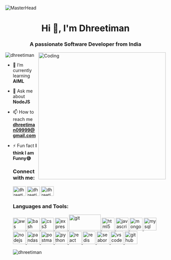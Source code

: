 ![MasterHead](https://github.blog/wp-content/uploads/2021/01/102393310-07478b80-3f8d-11eb-84eb-392d555ebd29.png?resize=1200%2C630)
<h1 align="center">Hi 👋, I'm Dhreetiman</h1>
<h3 align="center">A passionate Software Developer from India</h3>
<img align="right" alt="Coding" width="400" src="https://mir-s3-cdn-cf.behance.net/project_modules/disp/1e166b113111309.60217f715c007.gif">

<p align="left"> <img src="https://komarev.com/ghpvc/?username=dhreetiman&label=Profile%20views&color=0e75b6&style=flat" alt="dhreetiman" /> </p>

- 🌱 I’m currently learning **AIML**

- 💬 Ask me about **NodeJS**

- 📫 How to reach me **dhreetiman09999@gmail.com**

- ⚡ Fun fact **I think I am Funny😅**

    <h3 align="left">Connect with me:</h3>
    <p align="left">
        <a href="https://linkedin.com/in/dhreetiman-prasad-19a258211" target="blank"><img align="center"
                src="https://www.svgrepo.com/show/922/linkedin.svg"
                alt="dhreetiman-prasad-19a258211" height="30" width="40" /></a>
        <a href="https://www.hackerrank.com/dhreetiman09999" target="blank"><img align="center"
                src="https://cdn.worldvectorlogo.com/logos/hackerrank.svg"
                alt="dhreetiman09999" height="30" width="40" /></a>
        <a href="https://www.leetcode.com/dhreetiman09999" target="blank"><img align="center"
                src="https://www.svgrepo.com/show/306328/leetcode.svg"
                alt="dhreetiman09999" height="30" width="40" /></a>
    </p>

    <h3 align="left">Languages and Tools:</h3>
    <p align="left"> <a href="https://aws.amazon.com" target="_blank" rel="noreferrer"> <img
                src="https://upload.wikimedia.org/wikipedia/commons/thumb/9/93/Amazon_Web_Services_Logo.svg/1024px-Amazon_Web_Services_Logo.svg.png"
                alt="aws" width="40" height="40" /> </a> <a href="https://www.gnu.org/software/bash/" target="_blank"
            rel="noreferrer"> <img src="https://www.vectorlogo.zone/logos/gnu_bash/gnu_bash-icon.svg" alt="bash"
                width="40" height="40" /> </a> <a href="https://www.w3schools.com/css/" target="_blank"
            rel="noreferrer"> <img
                src="https://upload.wikimedia.org/wikipedia/commons/thumb/3/3d/CSS.3.svg/1200px-CSS.3.svg.png"
                alt="css3" width="40" height="40" /> </a> <a href="https://expressjs.com" target="_blank"
            rel="noreferrer"> <img
                src="https://w7.pngwing.com/pngs/925/447/png-transparent-express-js-node-js-javascript-mongodb-node-js-text-trademark-logo.png"
                alt="express" width="40" height="40" /> </a> <a href="https://git-scm.com/" target="_blank"
            rel="noreferrer"> <img src="https://user-images.githubusercontent.com/74038190/212281775-b468df30-4edc-4bf8-a4ee-f52e1aaddc86.gif" alt="git" width="100"
                height="50" /> </a> <a href="https://www.w3.org/html/" target="_blank" rel="noreferrer"> <img
                src="https://upload.wikimedia.org/wikipedia/commons/thumb/6/61/HTML5_logo_and_wordmark.svg/2048px-HTML5_logo_and_wordmark.svg.png"
                alt="html5" width="40" height="40" /> </a> <a
            href="https://developer.mozilla.org/en-US/docs/Web/JavaScript" target="_blank" rel="noreferrer"> <img
                src="https://user-images.githubusercontent.com/74038190/212257454-16e3712e-945a-4ca2-b238-408ad0bf87e6.gif"
                alt="javascript" width="40" height="40" /> </a> <a href="https://www.mongodb.com/" target="_blank"
            rel="noreferrer"> <img
                src="https://www.svgviewer.dev/static-svgs/34566/mongodb.svg"
                alt="mongodb" width="40" height="40" /> </a> <a href="https://www.mysql.com/" target="_blank"
            rel="noreferrer"> <img
                src="https://icons-for-free.com/download-icon-development+logo+mysql+icon-1320184807686758112_512.png"
                alt="mysql" width="40" height="40" /> </a> <a href="https://nodejs.org" target="_blank"
            rel="noreferrer"> <img
                src="https://user-images.githubusercontent.com/74038190/212257460-738ff738-247f-4445-a718-cdd0ca76e2db.gif"
                alt="nodejs" width="40" height="40" /> </a> <a href="https://pandas.pydata.org/" target="_blank"
            rel="noreferrer"> <img
                src="https://upload.wikimedia.org/wikipedia/commons/thumb/2/22/Pandas_mark.svg/1200px-Pandas_mark.svg.png"
                alt="pandas" width="40" height="40" /> </a> <a href="https://postman.com" target="_blank"
            rel="noreferrer"> <img src="https://www.vectorlogo.zone/logos/getpostman/getpostman-icon.svg" alt="postman"
                width="40" height="40" /> </a> <a href="https://www.python.org" target="_blank" rel="noreferrer"> <img
                src="https://user-images.githubusercontent.com/74038190/212257472-08e52665-c503-4bd9-aa20-f5a4dae769b5.gif"
                alt="python" width="40" height="40" /> </a> <a href="https://reactjs.org/" target="_blank"
            rel="noreferrer"> <img
                src="https://upload.wikimedia.org/wikipedia/commons/thumb/a/a7/React-icon.svg/2300px-React-icon.svg.png"
                alt="react" width="40" height="40" /> </a> <a href="https://redis.io" target="_blank" rel="noreferrer">
            <img src="https://cdn.freebiesupply.com/logos/thumbs/2x/redis-logo.png"
                alt="redis" width="40" height="40" /> </a> <a href="https://seaborn.pydata.org/" target="_blank"
            rel="noreferrer"> <img src="https://seaborn.pydata.org/_images/logo-mark-lightbg.svg" alt="seaborn"
                width="40" height="40" /> </a> <a href="https://code.visualstudio.com/" target="_blank"
            rel="noreferrer"> <img src="https://user-images.githubusercontent.com/74038190/212257465-7ce8d493-cac5-494e-982a-5a9deb852c4b.gif" alt="vscode"
                width="40" height="40" /> </a> <a href="https://wwww.github.com/" target="_blank"
            rel="noreferrer"> <img src="https://user-images.githubusercontent.com/74038190/212257468-1e9a91f1-b626-4baa-b15d-5c385dfa7ed2.gif" alt="github"
                width="40" height="40" /> </a> </p>

    <p><img align="center" src="https://github-readme-streak-stats.herokuapp.com/?user=dhreetiman&" alt="dhreetiman" />
    </p>

